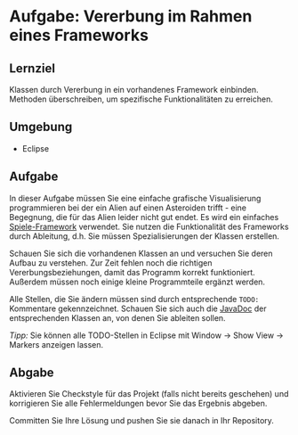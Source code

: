 # Aufgabe: Vererbung im Rahmen eines Frameworks

## Lernziel

Klassen durch Vererbung in ein vorhandenes Framework einbinden. Methoden überschreiben, um spezifische Funktionalitäten zu erreichen.


## Umgebung

  * Eclipse


## Aufgabe

In dieser Aufgabe müssen Sie eine einfache grafische Visualisierung programmieren bei der ein Alien auf einen Asteroiden trifft - eine Begegnung, die für das Alien leider nicht gut endet. Es wird ein einfaches [Spiele-Framework](http://thomsmits.github.io/game-framework/) verwendet. Sie nutzen die Funktionalität des Frameworks durch Ableitung, d.h. Sie müssen Spezialisierungen der Klassen erstellen.

Schauen Sie sich die vorhandenen Klassen an und versuchen Sie deren Aufbau zu verstehen. Zur Zeit fehlen noch die richtigen Vererbungsbeziehungen, damit das Programm korrekt funktioniert. Außerdem müssen noch einige kleine Programmteile ergänzt werden.

Alle Stellen, die Sie ändern müssen sind durch entsprechende `TODO:` Kommentare gekennzeichnet. Schauen Sie sich auch die [JavaDoc](http://thomsmits.github.io/game-framework/javadoc/) der entsprechenden Klassen an, von denen Sie ableiten sollen.

_Tipp:_ Sie können alle TODO-Stellen in Eclipse mit Window -> Show View -> Markers anzeigen lassen.


## Abgabe

Aktivieren Sie Checkstyle für das Projekt (falls nicht bereits geschehen) und korrigieren Sie alle Fehlermeldungen bevor Sie das Ergebnis abgeben.

Committen Sie Ihre Lösung und pushen Sie sie danach in Ihr Repository.
